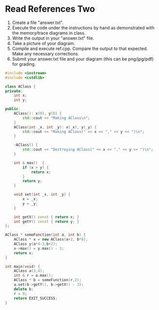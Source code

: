 # Read References Two
1. Create a file "answer.txt".
2. Execute the code under the instructions by hand as demonstrated with the memory/trace diagrams in class.
3. Write the output in your "answer.txt" file.
4. Take a picture of your diagram.
5. Compile and execute ref.cpp. Compare the output to that expected.  Make any necessary corrections. 
6. Submit your answer.txt file and your diagram (this can be png/jpg/pdf) for grading.

```c++
#include <iostream>
#include <cstdlib>

class AClass {
private:
    int x;
    int y;

public:
    AClass(): x(0), y(0) {
        std::cout << "Making AClass\n";
    }
    AClass(int _x, int _y): x(_x), y(_y) {
        std::cout << "Making AClass(" << x << "," << y << ")\n";
    }

    ~AClass() {
        std::cout << "Destroying AClass(" << x << "," << y << ")\n";
    }

    int & max()  {
        if (x > y) {
            return x;
        }
        return y;
    }

    void set(int _x, int _y) {
        x = _x;
        y = _y;
    }

    int getX() const { return x; }
    int getY() const { return y; }
};

AClass * someFunction(int a, int b) {
    AClass * x = new AClass(a+2, b*8);
    AClass y(a*4-3,b+2);
    x->max() = y.max() - 3;
    return x;
}

int main(void) {
    AClass a(3,4);
    int & r = a.max();
    AClass * b = someFunction(r,2);
    a.set(b->getY(), b->getX() - 3);
    delete b;
    r = 9;
    return EXIT_SUCCESS;
}
```
